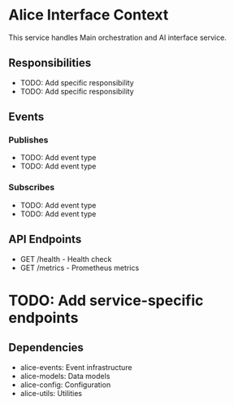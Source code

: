 # Alice Interface Context

This service handles Main orchestration and AI interface service.

## Responsibilities
- TODO: Add specific responsibility
- TODO: Add specific responsibility

## Events
### Publishes
- TODO: Add event type
- TODO: Add event type

### Subscribes
- TODO: Add event type
- TODO: Add event type

## API Endpoints
- GET /health - Health check
- GET /metrics - Prometheus metrics
# TODO: Add service-specific endpoints

## Dependencies
- alice-events: Event infrastructure
- alice-models: Data models
- alice-config: Configuration
- alice-utils: Utilities
